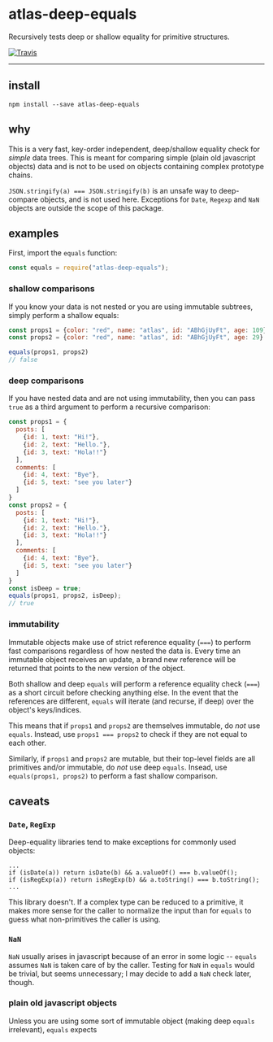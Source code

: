 # atlas-deep-equals

Recursively tests deep or shallow equality for primitive structures.

[![Travis](https://img.shields.io/travis/atlassubbed/atlas-deep-equals.svg)](https://travis-ci.org/atlassubbed/atlas-deep-equals)

---

## install

```
npm install --save atlas-deep-equals
```

## why

This is a very fast, key-order independent, deep/shallow equality check for *simple* data trees. This is meant for comparing simple (plain old javascript objects) data and is not to be used on objects containing complex prototype chains.

`JSON.stringify(a) === JSON.stringify(b)` is an unsafe way to deep-compare objects, and is not used here. Exceptions for `Date`, `Regexp` and `NaN` objects are outside the scope of this package. 

## examples

First, import the `equals` function:

```javascript
const equals = require("atlas-deep-equals");
```

### shallow comparisons

If you know your data is not nested or you are using immutable subtrees, simply perform a shallow equals:

```javascript
const props1 = {color: "red", name: "atlas", id: "ABhGjUyFt", age: 109}
const props2 = {color: "red", name: "atlas", id: "ABhGjUyFt", age: 29}

equals(props1, props2)
// false
```

### deep comparisons

If you have nested data and are not using immutability, then you can pass `true` as a third argument to perform a recursive comparison:

```javascript
const props1 = {
  posts: [
    {id: 1, text: "Hi!"},
    {id: 2, text: "Hello."},
    {id: 3, text: "Hola!!"}
  ],
  comments: [
    {id: 4, text: "Bye"},
    {id: 5, text: "see you later"}
  ]
}
const props2 = {
  posts: [
    {id: 1, text: "Hi!"},
    {id: 2, text: "Hello."},
    {id: 3, text: "Hola!!"}
  ],
  comments: [
    {id: 4, text: "Bye"},
    {id: 5, text: "see you later"}
  ]
}
const isDeep = true;
equals(props1, props2, isDeep);
// true
```

### immutability

Immutable objects make use of strict reference equality (`===`) to perform fast comparisons regardless of how nested the data is. Every time an immutable object receives an update, a brand new reference will be returned that points to the new version of the object.

Both shallow and deep `equals` will perform a reference equality check (`===`) as a short circuit before checking anything else. In the event that the references are different, `equals` will iterate (and recurse, if deep) over the object's keys/indices.

This means that if `props1` and `props2` are themselves immutable, do *not* use `equals`. Instead, use `props1 === props2` to check if they are not equal to each other.

Similarly, if `props1` and `props2` are mutable, but their top-level fields are all primitives and/or immutable, do *not* use deep `equals`. Insead, use `equals(props1, props2)` to perform a fast shallow comparison.

## caveats

### `Date`, `RegExp`

Deep-equality libraries tend to make exceptions for commonly used objects:

```
...
if (isDate(a)) return isDate(b) && a.valueOf() === b.valueOf();
if (isRegExp(a)) return isRegExp(b) && a.toString() === b.toString();
...
```

This library doesn't. If a complex type can be reduced to a primitive, it makes more sense for the caller to normalize the input than for `equals` to guess what non-primitives the caller is using.

### `NaN`

`NaN` usually arises in javascript because of an error in some logic -- `equals` assumes `NaN` is taken care of by the caller. Testing for `NaN` in `equals` would be trivial, but seems unnecessary; I may decide to add a `NaN` check later, though.

### plain old javascript objects

Unless you are using some sort of immutable object (making deep `equals` irrelevant), `equals` expects
